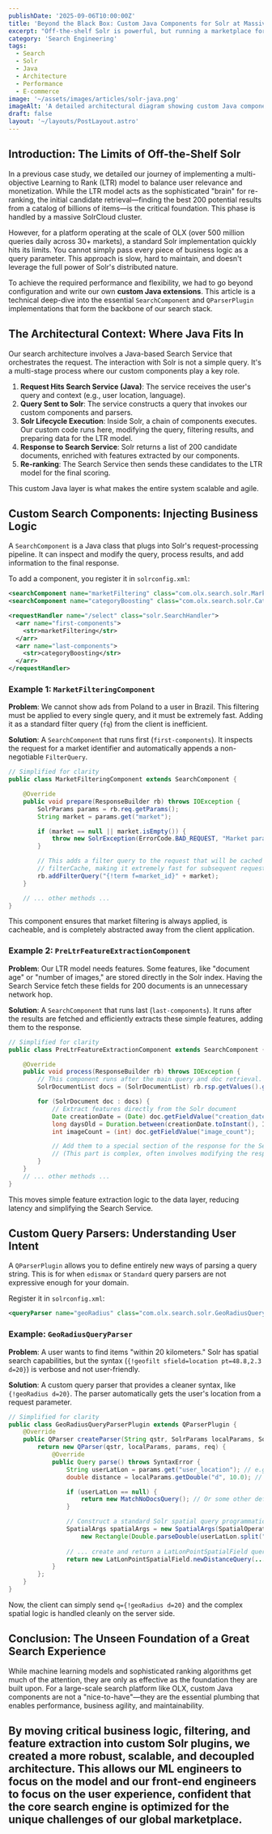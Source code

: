 ```yaml
---
publishDate: '2025-09-06T10:00:00Z'
title: 'Beyond the Black Box: Custom Java Components for Solr at Massive Scale'
excerpt: "Off-the-shelf Solr is powerful, but running a marketplace for 500 million daily queries requires deep customization. This is a technical guide to the essential custom Java Search Components and Query Parsers we built to handle multi-market logic, performance, and business agility at scale."
category: 'Search Engineering'
tags:
  - Search
  - Solr
  - Java
  - Architecture
  - Performance
  - E-commerce
image: '~/assets/images/articles/solr-java.png'
imageAlt: 'A detailed architectural diagram showing custom Java components plugging into the Solr request lifecycle.'
draft: false
layout: '~/layouts/PostLayout.astro'
---
```


## Introduction: The Limits of Off-the-Shelf Solr

In a previous case study, we detailed our journey of implementing a multi-objective Learning to Rank (LTR) model to balance user relevance and monetization. While the LTR model acts as the sophisticated "brain" for re-ranking, the initial candidate retrieval—finding the best 200 potential results from a catalog of billions of items—is the critical foundation. This phase is handled by a massive SolrCloud cluster.

However, for a platform operating at the scale of OLX (over 500 million queries daily across 30+ markets), a standard Solr implementation quickly hits its limits. You cannot simply pass every piece of business logic as a query parameter. This approach is slow, hard to maintain, and doesn't leverage the full power of Solr's distributed nature.

To achieve the required performance and flexibility, we had to go beyond configuration and write our own **custom Java extensions**. This article is a technical deep-dive into the essential `SearchComponent` and `QParserPlugin` implementations that form the backbone of our search stack.

## The Architectural Context: Where Java Fits In

Our search architecture involves a Java-based Search Service that orchestrates the request. The interaction with Solr is not a simple query. It's a multi-stage process where our custom components play a key role.

1.  **Request Hits Search Service (Java)**: The service receives the user's query and context (e.g., user location, language).
2.  **Query Sent to Solr**: The service constructs a query that invokes our custom components and parsers.
3.  **Solr Lifecycle Execution**: Inside Solr, a chain of components executes. Our custom code runs here, modifying the query, filtering results, and preparing data for the LTR model.
4.  **Response to Search Service**: Solr returns a list of 200 candidate documents, enriched with features extracted by our components.
5.  **Re-ranking**: The Search Service then sends these candidates to the LTR model for the final scoring.

This custom Java layer is what makes the entire system scalable and agile.

## Custom Search Components: Injecting Business Logic

A `SearchComponent` is a Java class that plugs into Solr's request-processing pipeline. It can inspect and modify the query, process results, and add information to the final response.

To add a component, you register it in `solrconfig.xml`:

```xml
<searchComponent name="marketFiltering" class="com.olx.search.solr.MarketFilteringComponent"/>
<searchComponent name="categoryBoosting" class="com.olx.search.solr.CategoryBoostingComponent"/>

<requestHandler name="/select" class="solr.SearchHandler">
  <arr name="first-components">
    <str>marketFiltering</str>
  </arr>
  <arr name="last-components">
    <str>categoryBoosting</str>
  </arr>
</requestHandler>
```

### Example 1: `MarketFilteringComponent`

**Problem**: We cannot show ads from Poland to a user in Brazil. This filtering must be applied to every single query, and it must be extremely fast. Adding it as a standard filter query (`fq`) from the client is inefficient.

**Solution**: A `SearchComponent` that runs first (`first-components`). It inspects the request for a market identifier and automatically appends a non-negotiable `FilterQuery`.

```java
// Simplified for clarity
public class MarketFilteringComponent extends SearchComponent {

    @Override
    public void prepare(ResponseBuilder rb) throws IOException {
        SolrParams params = rb.req.getParams();
        String market = params.get("market");

        if (market == null || market.isEmpty()) {
            throw new SolrException(ErrorCode.BAD_REQUEST, "Market parameter is mandatory.");
        }

        // This adds a filter query to the request that will be cached by Solr's
        // filterCache, making it extremely fast for subsequent requests.
        rb.addFilterQuery("{!term f=market_id}" + market);
    }

    // ... other methods ...
}
```

This component ensures that market filtering is always applied, is cacheable, and is completely abstracted away from the client application.

### Example 2: `PreLtrFeatureExtractionComponent`

**Problem**: Our LTR model needs features. Some features, like "document age" or "number of images," are stored directly in the Solr index. Having the Search Service fetch these fields for 200 documents is an unnecessary network hop.

**Solution**: A `SearchComponent` that runs last (`last-components`). It runs after the results are fetched and efficiently extracts these simple features, adding them to the response.

```java
// Simplified for clarity
public class PreLtrFeatureExtractionComponent extends SearchComponent {

    @Override
    public void process(ResponseBuilder rb) throws IOException {
        // This component runs after the main query and doc retrieval.
        SolrDocumentList docs = (SolrDocumentList) rb.rsp.getValues().get("response");

        for (SolrDocument doc : docs) {
            // Extract features directly from the Solr document
            Date creationDate = (Date) doc.getFieldValue("creation_date");
            long daysOld = Duration.between(creationDate.toInstant(), Instant.now()).toDays();
            int imageCount = (int) doc.getFieldValue("image_count");

            // Add them to a special section of the response for the Search Service
            // (This part is complex, often involves modifying the response context)
        }
    }
    // ... other methods ...
}
```

This moves simple feature extraction logic to the data layer, reducing latency and simplifying the Search Service.

## Custom Query Parsers: Understanding User Intent

A `QParserPlugin` allows you to define entirely new ways of parsing a query string. This is for when `edismax` or `Standard` query parsers are not expressive enough for your domain.

Register it in `solrconfig.xml`:
```xml
<queryParser name="geoRadius" class="com.olx.search.solr.GeoRadiusQueryParserPlugin"/>
```

### Example: `GeoRadiusQueryParser`

**Problem**: A user wants to find items "within 20 kilometers." Solr has spatial search capabilities, but the syntax (`{!geofilt sfield=location pt=48.8,2.3 d=20}`) is verbose and not user-friendly.

**Solution**: A custom query parser that provides a cleaner syntax, like `{!geoRadius d=20}`. The parser automatically gets the user's location from a request parameter.

```java
// Simplified for clarity
public class GeoRadiusQueryParserPlugin extends QParserPlugin {
    @Override
    public QParser createParser(String qstr, SolrParams localParams, SolrParams params, SolrQueryRequest req) {
        return new QParser(qstr, localParams, params, req) {
            @Override
            public Query parse() throws SyntaxError {
                String userLatLon = params.get("user_location"); // e.g., "48.8,2.3"
                double distance = localParams.getDouble("d", 10.0); // Default to 10km

                if (userLatLon == null) {
                    return new MatchNoDocsQuery(); // Or some other default behavior
                }

                // Construct a standard Solr spatial query programmatically
                SpatialArgs spatialArgs = new SpatialArgs(SpatialOperation.IsWithin,
                    new Rectangle(Double.parseDouble(userLatLon.split(",")[1]), ...));
                
                // ... create and return a LatLonPointSpatialField query
                return new LatLonPointSpatialField.newDistanceQuery(...);
            }
        };
    }
}
```

Now, the client can simply send `q={!geoRadius d=20}` and the complex spatial logic is handled cleanly on the server side.

## Conclusion: The Unseen Foundation of a Great Search Experience

While machine learning models and sophisticated ranking algorithms get much of the attention, they are only as effective as the foundation they are built upon. For a large-scale search platform like OLX, custom Java components are not a "nice-to-have"—they are the essential plumbing that enables performance, business agility, and maintainability.

By moving critical business logic, filtering, and feature extraction into custom Solr plugins, we created a more robust, scalable, and decoupled architecture. This allows our ML engineers to focus on the model and our front-end engineers to focus on the user experience, confident that the core search engine is optimized for the unique challenges of our global marketplace.
---
